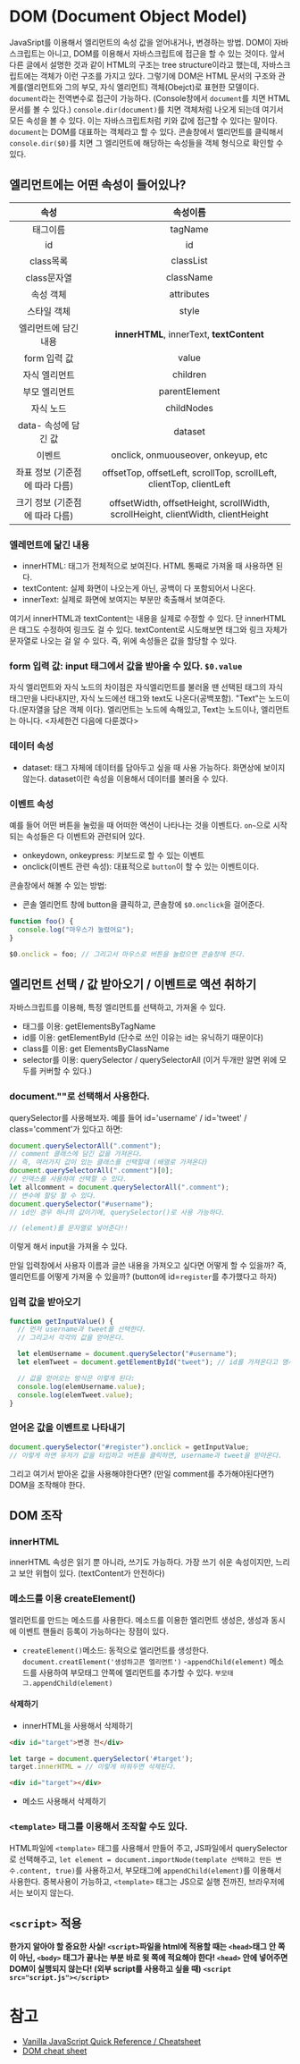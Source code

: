 # DOM (Document Object Model)

JavaSript를 이용해서 엘리먼트의 속성 값을 얻어내거나, 변경하는 방법. DOM이 자바스크립트는 아니고, DOM를 이용해서 자바스크립트에 접근을 할 수 있는 것이다. 앞서 다른 글에서 설명한 것과 같이 HTML의 구조는 tree structure이라고 했는데, 자바스크립트에는 객체가 이런 구조를 가지고 있다. 그렇기에 DOM은 HTML 문서의 구조와 관계를(엘리먼트와 그의 부모, 자식 엘리먼트) 객체(Obejct)로 표현한 모델이다. `document`라는 전역변수로 접근이 가능하다. (Console창에서 `document`를 치면 HTML 문서를 볼 수 있다.)
`console.dir(document)`를 치면 객체처럼 나오게 되는데 여기서 모든 속성을 볼 수 있다. 이는 자바스크립트처럼 키와 값에 접근할 수 있다는 말이다. `document`는 DOM를 대표하는 객체라고 할 수 있다. 콘솔창에서 엘리먼트를 클릭해서 `console.dir($0)`를 치면 그 엘리먼트에 해당하는 속성들을 객체 형식으로 확인할 수 있다.

## 엘리먼트에는 어떤 속성이 들어있나?

|              속성              |                                    속성이름                                     |
| :----------------------------: | :-----------------------------------------------------------------------------: |
|            태그이름            |                                     tagName                                     |
|               id               |                                       id                                        |
|           class목록            |                                    classList                                    |
|          class문자열           |                                    className                                    |
|           속성 객체            |                                   attributes                                    |
|          스타일 객체           |                                      style                                      |
|      엘리먼트에 담긴 내용      |                    **innerHTML**, innerText, **textContent**                    |
|          form 입력 값          |                                      value                                      |
|         자식 엘리먼트          |                                    children                                     |
|         부모 엘리먼트          |                                  parentElement                                  |
|           자식 노드            |                                   childNodes                                    |
|      data- 속성에 담긴 값      |                                     dataset                                     |
|             이벤트             |                       onclick, onmuouseover, onkeyup, etc                       |
| 좌표 정보 (기준점에 따라 다름) |       offsetTop, offsetLeft, scrollTop, scrollLeft, clientTop, clientLeft       |
| 크기 정보 (기준점에 따라 다름) | offsetWidth, offsetHeight, scrollWidth, scrollHeight, clientWidth, clientHeight |

### 엘레먼트에 닮긴 내용

- innerHTML: 태그가 전체적으로 보여진다. HTML 통째로 가져올 때 사용하면 된다.
- textContent: 실제 화면이 나오는게 아닌, 공백이 다 포함되어서 나온다.
- innerText: 실제로 화면에 보여지는 부분만 축출해서 보여준다.

여기서 innerHTML과 textContent는 내용을 실제로 수정할 수 있다. 단 innerHTML은 태그도 수정하여 링크도 걸 수 있다. textContent로 시도해보면 태그와 링크 자체가 문자열로 나오는 걸 알 수 있다. 즉, 위에 속성들은 값을 할당할 수 있다.

### form 입력 값: input 태그에서 값을 받아올 수 있다. `$0.value`

자식 엘리먼트와 자식 노드의 차이점은 자식엘리먼트를 불러올 땐 선택된 태그의 자식 태그만을 나타내지만, 자식 노드에선 태그와 text도 나온다(공백포함). "Text"는 노드이다.(문자열을 담은 객체 이다). 엘리먼트는 노드에 속해있고, Text는 노드이나, 엘리먼트는 아니다. <자세한건 다음에 다룬겠다>

### 데이터 속성

- dataset: 태그 자체에 데이터를 담아두고 싶을 때 사용 가능하다. 화면상에 보이지 않는다. dataset이란 속성을 이용해서 데이터를 불러올 수 있다.

### 이벤트 속성

예를 들어 어떤 버튼을 눌렀을 때 어떠한 액션이 나타나는 것을 이벤트다. `on~`으로 시작되는 속성들은 다 이벤트와 관련되어 있다.

- onkeydown, onkeypress: 키보드로 할 수 있는 이벤트
- onclick(이벤트 관련 속성): 대표적으로 `button`이 할 수 있는 이벤트이다.

콘솔창에서 해볼 수 있는 방법:

- 콘솔 엘리먼트 창에 button을 클릭하고, 콘솔창에 `$0.onclick`을 걸어준다.

```js
function foo() {
  console.log("마우스가 눌렸어요");
}

$0.onclick = foo; // 그리고서 마우스로 버튼을 눌렀으면 콘솔창에 뜬다.
```

## 엘리먼트 선택 / 값 받아오기 / 이벤트로 액션 취하기

자바스크립트를 이용해, 특정 엘리먼트를 선택하고, 가져올 수 있다.

- 태그를 이용: getElementsByTagName
- id를 이용: getElementById (단수로 쓰인 이유는 id는 유닉하기 때문이다)
- class를 이용: get ElementsByClassName
- selector를 이용: querySelector / querySelectorAll (이거 두개만 알면 위에 모두를 커버할 수 있다.)

### **document.""로 선택해서 사용한다.**

querySelector를 사용해보자. 예를 들어 id='username' / id='tweet' / class='comment'가 있다고 하면:

```js
document.querySelectorAll(".comment");
// comment 클래스에 담긴 값을 가져온다.
// 즉, 여러가지 값이 있는 클래스를 선택할때 (배열로 가져온다)
document.querySelectorAll(".comment")[0];
// 인덱스를 사용하여 선택할 수 있다.
let allcomment = document.querySelectorAll(".comment");
// 변수에 할당 할 수 있다.
document.querySelector("#username");
// id인 경우 하나의 값이기에, querySelector()로 사용 가능하다.

// (element)를 문자열로 넣어준다!!
```

이렇게 해서 input을 가져올 수 있다.

만일 입력창에서 사용자 이름과 글쓴 내용을 가져오고 싶다면 어떻게 할 수 있을까? 즉, 엘리먼트를 어떻게 가져올 수 있을까? (button에 id=`register`를 추가했다고 하자)

### 입력 값을 받아오기

```js
function getInputValue() {
  // 먼저 username과 tweet를 선택한다.
  // 그리고서 각각의 값을 얻어온다.

  let elemUsername = document.querySelector("#username");
  let elemTweet = document.getElementById("tweet"); // id를 가져온다고 명시했기에 #을 붙이지 않는다.

  // 값을 얻어오는 방식은 이렇게 된다:
  console.log(elemUsername.value);
  console.log(elemTweet.value);
}
```

### 얻어온 값을 이벤트로 나타내기

```js
document.querySelector("#register").onclick = getInputValue;
// 이렇게 하면 유저가 값을 타입하고 버튼을 클릭하면, username과 tweet을 받아온다.
```

그리고 여기서 받아온 값을 사용해야한다면? (만일 comment를 추가해야된다면?) DOM을 조작해야 한다.

## DOM 조작

### innerHTML

innerHTML 속성은 읽기 뿐 아니라, 쓰기도 가능하다. 가장 쓰기 쉬운 속성이지만, 느리고 보안 위협이 있다. (textContent가 안전하다)

### 메소드를 이용 createElement()

엘리먼트를 만드는 메소드를 사용한다. 메소드를 이용한 엘리먼트 생성은, 생성과 동시에 이벤트 핸들러 등록이 가능하다는 장점이 있다.

- `createElement()`메소드: 동적으로 엘리먼트를 생성한다.
  `document.creatElement('생성하고픈 엘리먼트')` -`appendChild(element)` 메소드를 사용하여 부모태그 안쪽에 엘리먼트를 추가할 수 있다.
  `부모태그.appendChild(element)`

#### 삭제하기

- innerHTML을 사용해서 삭제하기

```html
<div id="target">변경 전</div>
```

```js
let targe = document.querySelector('#target');
target.innerHTML = // 이렇게 비워두면 삭제된다.
```

```html
<div id="target"></div>
```

- 메소드 사용해서 삭제하기

### `<template>` 태그를 이용해서 조작할 수도 있다.

HTML파일에 `<template>` 태그를 사용해서 만들어 주고, JS파일에서 querySelector로 선택해주고, `let element = document.importNode(template 선택하고 만든 변수.content, true)`를 사용하고서, 부모태그에 `appendChild(element)`를 이용해서 사용한다. 중복사용이 가능하고, `<template>` 태그는 JS으로 실행 전까진, 브라우저에서는 보이지 않는다.

## `<script>` 적용

**한가지 알아야 할 중요한 사실!
`<script>`파일을 html에 적용할 때는 `<head>`태그 안 쪽이 아닌, `<body>` 태그가 끝나는 부분 바로 윗 쪽에 적요해야 한다! `<head>` 안에 넣어주면 DOM이 실행되지 않는다! (외부 script를 사용하고 싶을 때)
`<script src="script.js"></script>`**

# 참고

- [Vanilla JavaScript Quick Reference / Cheatsheet](https://gist.github.com/thegitfather/9c9f1a927cd57df14a59c268f118ce86)
- [DOM cheat sheet](https://gist.github.com/thegitfather/9c9f1a927cd57df14a59c268f118ce86)
